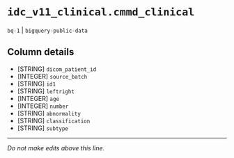 # `idc_v11_clinical.cmmd_clinical`
`bq-1` | `bigquery-public-data`

## Column details
* [STRING]    `dicom_patient_id`
* [INTEGER]   `source_batch`
* [STRING]    `id1`
* [STRING]    `leftright`
* [INTEGER]   `age`
* [INTEGER]   `number`
* [STRING]    `abnormality`
* [STRING]    `classification`
* [STRING]    `subtype`

-------------------------------------------------------------------------------
*Do not make edits above this line.*
